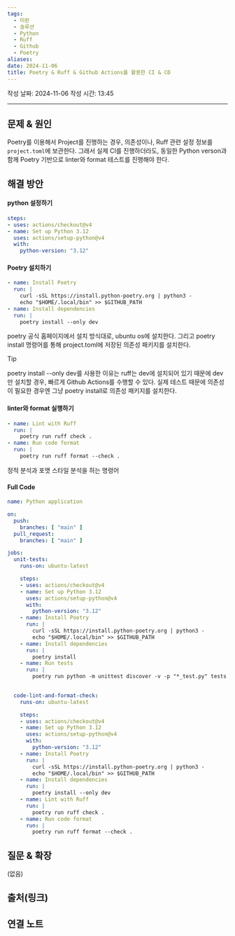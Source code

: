 ```yaml
---
tags:
  - 미완
  - 솔루션
  - Python
  - Ruff
  - Github
  - Poetry
aliases: 
date: 2024-11-06
title: Poetry & Ruff & Github Actions를 활용한 CI & CD
---
```

작성 날짜: 2024-11-06
작성 시간: 13:45


----

## 문제 & 원인

Poetry를 이용해서 Project를 진행하는 경우, 의존성이나, Ruff 관련 설정 정보를 `project.toml`에 보관한다. 그래서 실제 CI를 진행하더라도, 동일한 Python verson과 함께 Poetry 기반으로 linter와 format 테스트를 진행해야 한다.

## 해결 방안

#### python 설정하기

```yaml
steps:
- uses: actions/checkout@v4
- name: Set up Python 3.12
  uses: actions/setup-python@v4
  with:
    python-version: "3.12"
```

#### Poetry 설치하기

```yaml
- name: Install Poetry
  run: |
    curl -sSL https://install.python-poetry.org | python3 -
    echo "$HOME/.local/bin" >> $GITHUB_PATH
- name: Install dependencies
  run: |
    poetry install --only dev
```

poetry 공식 홈페이지에서 설치 방식대로, ubuntu os에 설치한다. 그리고 poetry install 명령어를 통해 project.toml에 저장된 의존성 패키지를 설치한다.

>[!tip]
>poetry install --only dev를 사용한 이유는 ruff는 dev에 설치되어 있기 때문에 dev만 설치할 경우, 빠르게 Github Actions를 수행할 수 있다. 실제 테스트 때문에 의존성이 필요한 경우엔 그냥 poetry install로 의존성 패키지를 설치한다.

#### linter와 format 실행하기

```yaml
- name: Lint with Ruff
  run: |
    poetry run ruff check .
- name: Run code format
  run: |
    poetry run ruff format --check .
```

정적 분석과 포맷 스타일 분석을 하는 명령어


#### Full Code

```yaml
name: Python application

on:
  push:
    branches: [ "main" ]
  pull_request:
    branches: [ "main" ]

jobs:
  unit-tests:
    runs-on: ubuntu-latest

    steps:
    - uses: actions/checkout@v4
    - name: Set up Python 3.12
      uses: actions/setup-python@v4
      with:
        python-version: "3.12"
    - name: Install Poetry
      run: |
        curl -sSL https://install.python-poetry.org | python3 -
        echo "$HOME/.local/bin" >> $GITHUB_PATH
    - name: Install dependencies
      run: |
        poetry install
    - name: Run tests
      run: |
        poetry run python -m unittest discover -v -p "*_test.py" tests
  

  code-lint-and-format-check:
    runs-on: ubuntu-latest

    steps:
    - uses: actions/checkout@v4
    - name: Set up Python 3.12
      uses: actions/setup-python@v4
      with:
        python-version: "3.12"
    - name: Install Poetry
      run: |
        curl -sSL https://install.python-poetry.org | python3 -
        echo "$HOME/.local/bin" >> $GITHUB_PATH
    - name: Install dependencies
      run: |
        poetry install --only dev
    - name: Lint with Ruff
      run: |
        poetry run ruff check .
    - name: Run code format
      run: |
        poetry run ruff format --check .


```


## 질문 & 확장

(없음)

## 출처(링크)


## 연결 노트
